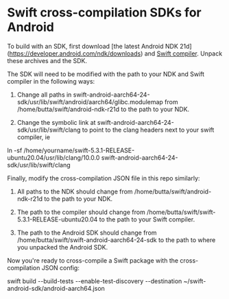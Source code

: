 # Swift cross-compilation SDKs for Android

To build with an SDK, first download [the latest Android NDK 21d]
(https://developer.android.com/ndk/downloads) and [Swift compiler](https://swift.org/download/#releases).
Unpack these archives and the SDK.

The SDK will need to be modified with the path to your NDK and Swift compiler
in the following ways:

1. Change all paths in swift-android-aarch64-24-sdk/usr/lib/swift/android/aarch64/glibc.modulemap
from /home/butta/swift/android-ndk-r21d to the path to your NDK.

2. Change the symbolic link at swift-android-aarch64-24-sdk/usr/lib/swift/clang
to point to the clang headers next to your swift compiler, ie

ln -sf /home/yourname/swift-5.3.1-RELEASE-ubuntu20.04/usr/lib/clang/10.0.0 swift-android-aarch64-24-sdk/usr/lib/swift/clang

Finally, modify the cross-compilation JSON file in this repo similarly:

1. All paths to the NDK should change from /home/butta/swift/android-ndk-r21d
to the path to your NDK.

2. The path to the compiler should change from /home/butta/swift/swift-5.3.1-RELEASE-ubuntu20.04
to the path to your Swift compiler.

3. The path to the Android SDK should change from /home/butta/swift/swift-android-aarch64-24-sdk
to the path to where you unpacked the Android SDK.

Now you're ready to cross-compile a Swift package with the cross-compilation
JSON config:

swift build --build-tests --enable-test-discovery --destination ~/swift-android-sdk/android-aarch64.json
